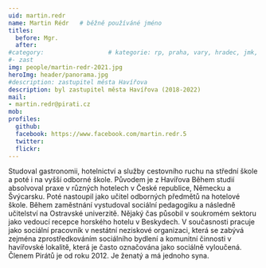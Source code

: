 ```yaml
---
uid: martin.redr
name: Martin Rédr  	# běžně používáné jméno
titles:
  before: Mgr.
  after:
#category:                 	# kategorie: rp, praha, vary, hradec, jmk, senat
#- zast
img: people/martin-redr-2021.jpg
heroImg: header/panorama.jpg
#description: zastupitel města Havířova
description: byl zastupitel města Havířova (2018-2022)
mail:
- martin.redr@pirati.cz
mob:			  
profiles:
  github:                 
  facebook: https://www.facebook.com/martin.redr.5
  twitter: 		  
  flickr:
---
```


Studoval gastronomii, hotelnictví a služby cestovního ruchu na střední škole a poté i na vyšší odborné škole. Původem je z Havířova Během studií absolvoval praxe v různých hotelech v České republice, Německu a Švýcarsku. Poté nastoupil jako učitel odborných předmětů na hotelové škole. Během zaměstnání vystudoval sociální pedagogiku a následně učitelství na Ostravské univerzitě. Nějaký čas  působil v soukromém sektoru jako vedoucí recepce horského hotelu v Beskydech. V současnosti pracuje jako sociální pracovník v nestátní neziskové organizaci, která se zabývá zejména zprostředkováním sociálního bydlení a komunitní činnosti v havířovské lokalitě, která je často označována jako sociálně vyloučená. Členem Pirátů je od roku 2012. Je ženatý a má jednoho syna.
